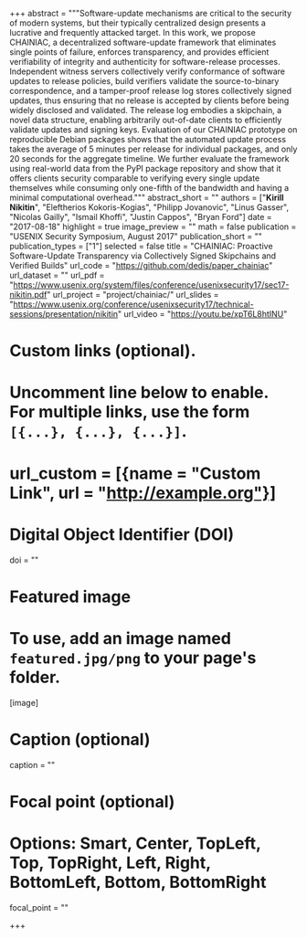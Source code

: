 +++
abstract = """Software-update mechanisms are critical to the security of modern systems, but their typically centralized 
design presents a lucrative and frequently attacked target. In this work, we propose CHAINIAC, 
a decentralized software-update framework that eliminates single points of failure, enforces transparency, and 
provides efficient verifiability of integrity and authenticity for software-release processes. 
Independent witness servers collectively verify conformance of software updates to release policies, 
build verifiers validate the source-to-binary correspondence, and a tamper-proof release log stores 
collectively signed updates, thus ensuring that no release is accepted by clients before being widely disclosed and validated. 
The release log embodies a skipchain, a novel data structure, enabling arbitrarily out-of-date clients to efficiently 
validate updates and signing keys. Evaluation of our CHAINIAC prototype on reproducible Debian packages shows that 
the automated update process takes the average of 5 minutes per release for individual packages, and only 20 seconds 
for the aggregate timeline. We further evaluate the framework using real-world data from the PyPI package repository 
and show that it offers clients security comparable to verifying every single update themselves while consuming only 
one-fifth of the bandwidth and having a minimal computational overhead."""
abstract_short = ""
authors = ["**Kirill Nikitin**", "Eleftherios Kokoris-Kogias", "Philipp Jovanovic", "Linus Gasser", 
"Nicolas Gailly", "Ismail Khoffi", "Justin Cappos", "Bryan Ford"]
date = "2017-08-18"
highlight = true
image_preview = ""
math = false
publication = "USENIX Security Symposium, August 2017"
publication_short = ""
publication_types = ["1"]
selected = false
title = "CHAINIAC: Proactive Software-Update Transparency via Collectively Signed Skipchains and Verified Builds"
url_code = "https://github.com/dedis/paper_chainiac"
url_dataset = ""
url_pdf = "https://www.usenix.org/system/files/conference/usenixsecurity17/sec17-nikitin.pdf"
url_project = "project/chainiac/"
url_slides = "https://www.usenix.org/conference/usenixsecurity17/technical-sessions/presentation/nikitin"
url_video = "https://youtu.be/xpT6L8htINU"

# Custom links (optional).
#   Uncomment line below to enable. For multiple links, use the form `[{...}, {...}, {...}]`.
# url_custom = [{name = "Custom Link", url = "http://example.org"}]

# Digital Object Identifier (DOI)
doi = ""

# Featured image
# To use, add an image named `featured.jpg/png` to your page's folder. 
[image]
  # Caption (optional)
  caption = ""

  # Focal point (optional)
  # Options: Smart, Center, TopLeft, Top, TopRight, Left, Right, BottomLeft, Bottom, BottomRight
  focal_point = ""

+++

